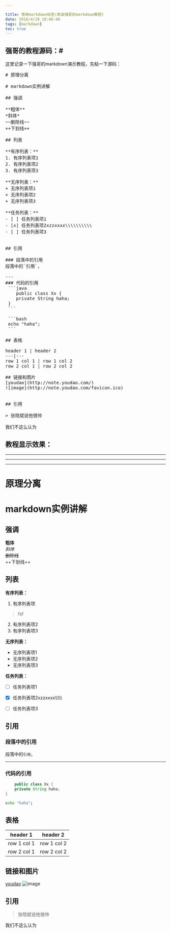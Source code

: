 ```yaml
---

title: 常用markdown标签(来自强哥的markdown教程)
date: 2018/4/19 18:46:40  
tags: [markdown]
toc: true
---
```


## 强哥的教程源码：#
这里记录一下强哥的markdown演示教程，先粘一下源码：
<!--more-->
<pre>
# 原理分离

# markdown实例讲解

## 强调

**粗体**  
*斜体*  
~~删除线~~  
++下划线++  

## 列表

**有序列表：**
1. 有序列表项1
2. 有序列表项2
3. 有序列表项3

**无序列表：**
+ 无序列表项1
+ 无序列表项2
+ 无序列表项3

**任务列表：**
- [ ] 任务列表项1
- [x] 任务列表项2xzzxxxx\\\\\\\\\\
- [ ] 任务列表项3


## 引用

### 段落中的引用
段落中的`引用`，

---
### 代码的引用
 ```java
	public class Xx {
    private String haha;
 }
 ```

 ```bash
 echo "haha";
 ```

## 表格

header 1 | header 2
---|---
row 1 col 1 | row 1 col 2
row 2 col 1 | row 2 col 2

## 链接和图片
[youdao](http://note.youdao.com/)
![image](http://note.youdao.com/favicon.ico)


## 引用

> 张晓斌说他很帅

我们不这么认为
</pre>
 
## 教程显示效果：
---
---
---


# 原理分离

# markdown实例讲解

## 强调

**粗体**  
*斜体*  
~~删除线~~  
++下划线++  

## 列表

**有序列表：**
1. 有序列表项
 >fsf 
2. 有序列表项2
3. 有序列表项3

**无序列表：**
+ 无序列表项1
+ 无序列表项2
+ 无序列表项3

**任务列表：**
- [ ] 任务列表项1
- [x] 任务列表项2xzzxxxx\\\\\\\\\\
- [ ] 任务列表项3


## 引用

### 段落中的引用
段落中的`引用`，

---
### 代码的引用
```java
	public class Xx {
    private String haha;
}
```

```bash
echo "haha";
```

## 表格

header 1 | header 2
---|---
row 1 col 1 | row 1 col 2
row 2 col 1 | row 2 col 2

## 链接和图片
[youdao](http://note.youdao.com/)
![image](http://note.youdao.com/favicon.ico)


## 引用

> 张晓斌说他很帅

我们不这么认为